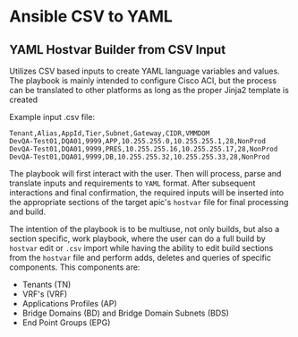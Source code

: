 # Ansible CSV to YAML

## YAML Hostvar Builder from CSV Input

Utilizes CSV based inputs to create YAML language variables and values. The playbook is mainly intended to configure Cisco ACI, but the process can be translated to other platforms as long as the proper Jinja2 template is created 

Example input .csv file:

```csv
Tenant,Alias,AppId,Tier,Subnet,Gateway,CIDR,VMMDOM
DevQA-Test01,DQA01,9999,APP,10.255.255.0,10.255.255.1,28,NonProd
DevQA-Test01,DQA01,9999,PRES,10.255.255.16,10.255.255.17,28,NonProd
DevQA-Test01,DQA01,9999,DB,10.255.255.32,10.255.255.33,28,NonProd
```

The playbook will first interact with the user. Then will process, parse and translate inputs and requirements to `YAML` format. After subsequent interactions and final confirmation, the required inputs will be inserted into the appropriate sections of the target apic's `hostvar` file for final processing and build.

The intention of the playbook is to be multiuse, not only builds, but also a section specific, work playbook, where the user can do a full build by `hostvar` edit or `.csv` import while having the ability to edit build sections from the `hostvar` file and perform adds, deletes and queries of specific components. This components are:

* Tenants (TN)
* VRF's (VRF)
* Applications Profiles (AP)
* Bridge Domains (BD) and Bridge Domain Subnets (BDS)
* End Point Groups (EPG)